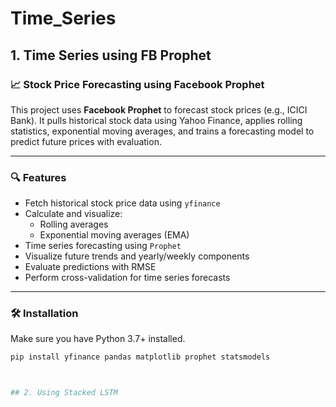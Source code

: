 # Time_Series
## 1. Time Series using FB Prophet

### 📈 Stock Price Forecasting using Facebook Prophet

This project uses **Facebook Prophet** to forecast stock prices (e.g., ICICI Bank). It pulls historical stock data using Yahoo Finance, applies rolling statistics, exponential moving averages, and trains a forecasting model to predict future prices with evaluation.

---

### 🔍 Features

- Fetch historical stock price data using `yfinance`
- Calculate and visualize:
  - Rolling averages
  - Exponential moving averages (EMA)
- Time series forecasting using `Prophet`
- Visualize future trends and yearly/weekly components
- Evaluate predictions with RMSE
- Perform cross-validation for time series forecasts

---

### 🛠 Installation

Make sure you have Python 3.7+ installed.

```bash
pip install yfinance pandas matplotlib prophet statsmodels



## 2. Using Stacked LSTM

